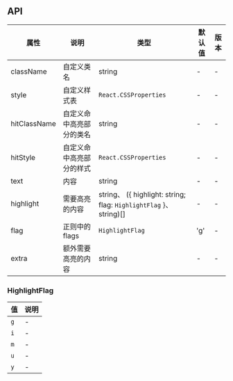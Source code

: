 ## API

| 属性         | 说明                     | 类型                                                               | 默认值 | 版本 |
| ------------ | ------------------------ | ------------------------------------------------------------------ | ------ | ---- |
| className    | 自定义类名               | string                                                             | -      | -    |
| style        | 自定义样式表             | `React.CSSProperties`                                              | -      | -    |
| hitClassName | 自定义命中高亮部分的类名 | string                                                             | -      | -    |
| hitStyle     | 自定义命中高亮部分的样式 | `React.CSSProperties`                                              | -      | -    |
| text         | 内容                     | string                                                             | -      | -    |
| highlight    | 需要高亮的内容           | string、 ({ highlight: string; flag: `HighlightFlag` }、 string)[] | -      | -    |
| flag         | 正则中的 flags           | `HighlightFlag`                                                    | 'g'    | -    |
| extra        | 额外需要高亮的内容       | string                                                             | -      | -    |

### HighlightFlag

| 值  | 说明 |
| --- | ---- |
| `g` | -    |
| `i` | -    |
| `m` | -    |
| `u` | -    |
| `y` | -    |
